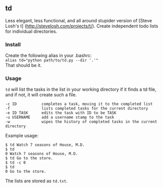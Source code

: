 ## td
Less elegant, less functional, and all around stupider version of [Steve Losh's t] (http://stevelosh.com/projects/t/). Create independent todo lists for individual directories.

### Install
Create the following alias in your .bashrc:  
`alias td="python path/to/td.py --dir '.'"`  
That should be it.

### Usage
`td` will list the tasks in the list in your working directory if it finds a td file, and if not, it will create such a file.  
```
-c ID           completes a task, moving it to the completed list  
-f              lists completed tasks for the current directory  
-e ID TASK      edits the task with ID to be TASK  
-u USERNAME     add a username stamp to the task
-w              wipes the history of completed tasks in the current directory
```

Example usage:  
```
$ td Watch 7 seasons of House, M.D.  
$ td  
0 Watch 7 seasons of House, M.D.  
$ td Go to the store.  
$ td -c 0  
$ td  
0 Go to the store.
```

The lists are stored as `td.txt`.
